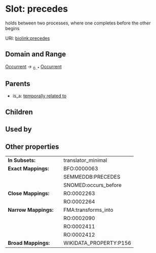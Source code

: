 
# Slot: precedes


holds between two processes, where one completes before the other begins

URI: [biolink:precedes](https://w3id.org/biolink/vocab/precedes)


## Domain and Range

[Occurrent](Occurrent.md) &#8594;  <sub>0..\*</sub> [Occurrent](Occurrent.md)

## Parents

 *  is_a: [temporally related to](temporally_related_to.md)

## Children


## Used by


## Other properties

|  |  |  |
| --- | --- | --- |
| **In Subsets:** | | translator_minimal |
| **Exact Mappings:** | | BFO:0000063 |
|  | | SEMMEDDB:PRECEDES |
|  | | SNOMED:occurs_before |
| **Close Mappings:** | | RO:0002263 |
|  | | RO:0002264 |
| **Narrow Mappings:** | | FMA:transforms_into |
|  | | RO:0002090 |
|  | | RO:0002411 |
|  | | RO:0002412 |
| **Broad Mappings:** | | WIKIDATA_PROPERTY:P156 |

